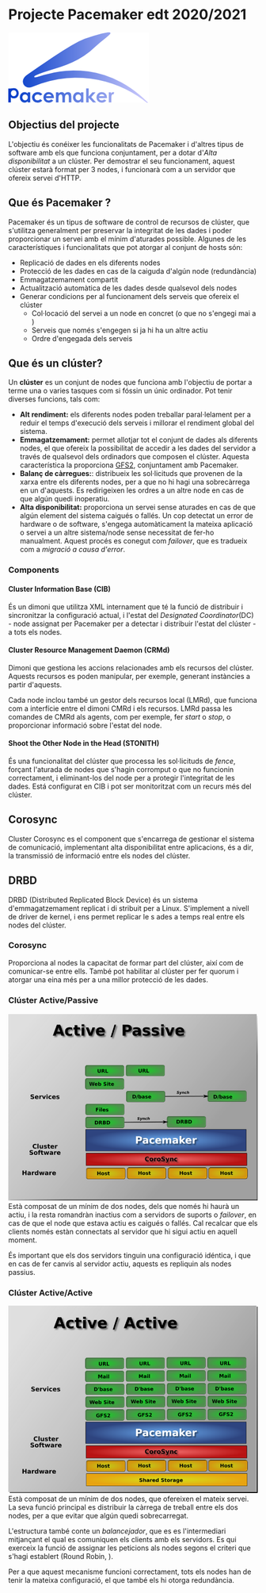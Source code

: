 # Projecte Pacemaker edt 2020/2021

![Imatge Logo Pacemaker](imatges/Logo_Pacemaker.png)


## Objectius del projecte
L'objectiu és conéixer les funcionalitats de Pacemaker i d'altres tipus de software amb els que funciona conjuntament, per a dotar d'*Alta disponibilitat* a un clúster. Per demostrar el seu funcionament, aquest clúster estarà format per 3 nodes, i funcionarà com a un servidor que ofereix servei d'HTTP.

## Que és Pacemaker ?
Pacemaker és un tipus de software de control de recursos de clúster, que s'utilitza generalment per preservar la integritat de les dades i poder proporcionar un servei amb el mínim d'aturades possible. 
Algunes de les característiques i funcionalitats que pot atorgar al conjunt de hosts són: 

- Replicació de dades en els diferents nodes
- Protecció de les dades en cas de la caiguda d'algún node (redundància)
- Emmagatzemament compartit
- Actualització automàtica de les dades desde qualsevol dels nodes
- Generar condicions per al funcionament dels serveis que ofereix el clúster
    - Col·locació del servei a un node en concret (o que no s'engegi mai a )
    - Serveis que només s'engegen si ja hi ha un altre actiu
    - Ordre d'engegada dels serveis


## Que és un clúster?
Un **clúster** es un conjunt de nodes que funciona amb l'objectiu de portar a terme una o varies tasques com si fóssin un únic ordinador. Pot tenir diverses funcions, tals com:

- **Alt rendiment:** els diferents nodes poden treballar paral·lelament per a reduir el temps d'execució dels serveis i millorar el rendiment global del sistema.
- **Emmagatzemament:** permet allotjar tot el conjunt de dades als diferents nodes, el que ofereix la possibilitat de accedir a les dades del servidor a través de qualsevol dels ordinadors que composen el clúster. Aquesta característica la proporciona [GFS2](GFS2), conjuntament amb Pacemaker.
- **Balanç de càrregues:**: distribueix les sol·licituds que provenen de la xarxa entre els diferents nodes, per a que no hi hagi una sobrecàrrega en un d'aquests. Es redirigeixen les ordres a un altre node en cas de que algún quedi inoperatiu.
- **Alta disponibilitat:** proporciona un servei sense aturades en cas de que algún element del sistema caigués o fallés. 
Un cop detectat un error de hardware o de software, s'engega automàticament la mateixa aplicació o servei a un altre sistema/node sense necessitat de fer-ho manualment. Aquest procés es conegut com *failover*, que es tradueix com a *migració a causa d'error*. 

### Components
#### Cluster Information Base (CIB)
És un dimoni que utilitza XML internament que té la funció de distribuir i sincronitzar la configuració actual, i l'estat del *Designated Coordinator*(DC) - node assignat per Pacemaker per a detectar i distribuir l'estat del clúster - a tots els nodes.

#### Cluster Resource Management Daemon (CRMd)
Dimoni que gestiona les accions relacionades amb els recursos del clúster. Aquests recursos es poden manipular, per exemple, generant instàncies a partir d'aquests.

Cada node inclou també un gestor dels recursos local (LMRd), que funciona com a interfície entre el dimoni CMRd i els recursos. LMRd passa les comandes de CMRd als agents, com per exemple, fer *start* o *stop*, o proporcionar informació sobre l'estat del node.

#### Shoot the Other Node in the Head (STONITH)
És una funcionalitat del clúster que processa les sol·licituds de *fence*, forçant l'aturada de nodes que s'hagin corromput o que no funcionin correctament, i eliminant-los del node per a protegir l'integritat de les dades. Está configurat en CIB i pot ser monitoritzat com un recurs més del clúster.

## Corosync
Cluster Corosync es el component que s'encarrega de gestionar el sistema de comunicació, implementant
 alta disponibilitat entre aplicacions, és a dir, la transmissió de informació entre els
 nodes del clúster.

## DRBD
DRBD (Distributed Replicated Block Device) és un sistema d'emmagatzemament replicat i di
stribuit per a Linux. S'implement a nivell de driver de kernel, i ens permet replicar le
s ades a temps real entre els nodes del clúster.


### Corosync
Proporciona al nodes la capacitat de formar part del clúster, així com de comunicar-se entre ells. També pot habilitar al clúster per fer quorum i atorgar una eina més per a una millor protecció de les dades.


### Clúster Active/Passive
![Imatge Cluster PA](imatges/actiupassiu.png)
Està composat de un mínim de dos nodes, dels que només hi haurà un actiu, i la resta romandràn inactius com a servidors de suports o *failover*, en cas de que el node que estava actiu es caigués o fallés.
Cal recalcar que els clients només estàn connectats al servidor que hi sigui actiu en aquell moment.

És important que els dos servidors tinguin una configuració idéntica, i que en cas de fer canvis al servidor actiu, aquests es repliquin als nodes passius.



### Clúster Active/Active
![Imatge Cluster AA](imatges/actiuactiu.png)
Està composat de un mínim de dos nodes, que ofereixen el mateix servei. La seva funció principal es distribuir la càrrega de treball entre els dos nodes, per a que evitar que algún quedi sobrecarregat. 

L'estructura també conte un *balancejador*, que es es l'intermediari mitjançant el qual es comuniquen els clients amb els servidors. Es qui exerceix la funció de assignar les peticions als nodes segons el criteri que s'hagi establert (Round Robin, ).

Per a que aquest mecanisme funcioni correctament, tots els nodes han de tenir la mateixa configuració, el que també els hi otorga redundància.

